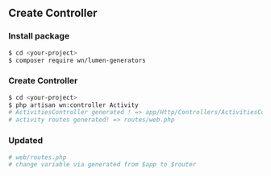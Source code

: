 ## Create Controller

### Install package
```bash
$ cd <your-project>
$ composer require wn/lumen-generators
```
### 

### Create Controller
```bash
$ cd <your-project>
$ php artisan wn:controller Activity
# ActivitiesController generated ! => app/Http/Controllers/ActivitiesController.php
# activity routes generated! => routes/web.php
```

### Updated
```bash
# web/routes.php
# change variable via generated from $app to $router
```